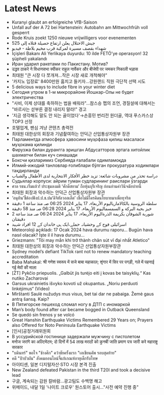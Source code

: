 # Latest News
-  Kuranyi glaubt an erfolgreiche VfB-Saison
-  Unfall auf der A 72 bei Hartenstein: Autobahn am Mittwochfrüh voll gesperrt
-  Rode Kruis zoekt 1250 nieuwe vrijwilligers voor evenementen
-  جيش الاحتلال يعلن ارتفاع حصيلة قتلاه إلى 525
-  شهداء بقصف مسيرة لمركبة قرب مخيم بلاطة - فيديو
-  İçişleri Bakanı Ali Yerlikaya duyurdu: 10 ilde FETÖ'ye operasyon! 32 şüpheli yakalandı
-  Иран ударил ракетами по Пакистану. Мотив?
-  उद्धव ठाकरे ने विधानसभा स्पीकर राहुल नार्वेकर और बीजेपी पर जमकर निकाली भड़ास
-  최태원 "큰 시장 다 쪼개져…작은 시장 새로 개척해야"
-  '카지노 입장료' 8400만원 훔치고 들키자…강원랜드 직원 극단적 선택 시도
-  5 delicious ways to include fibre in your winter diet
-  Сегодня утром в 1-м микрорайоне Йошкар-Олы не будет электричества
-  "사비, 이제 상대를 축하하는 법을 배워라"…참스승 펩의 조언, 경질설에 대해서는 "바르샤는 섣부른 결정 내리지 말라!" 경고
-  '지금 생각해도 말도 안 되는 골이었다'→손흥민 번리전 원더골, 역대 푸스카스상 TOP3 선정
-  호텔업계, 팬심 겨냥 콘텐츠 총력전
-  최태원 대한상의 회장과 기념촬여하는 안덕근 산업통상자원부 장관
-  Парламентда атмосфера ҳавосини муҳофаза қилиш масаласи муҳокама қилинди
-  Фирузжа билан дурангга эришган Абдусатторов эртага хитойлик шахматчи билан куч синашади
-  Боксчи қизларимиз Сербияда ғалабали одимламоқда
-  Илмий-ижодий танловлар ғолиблари бўлган прокуратура ходимлари тақдирланди
-  دراسة تحذر من مشروبات شائعة: تزيد خطر الأفكار الانتحارية لدى الأطفال والشباب
-  Судьялар корпуси: айрим туман судларининг раислари ўзгарди
-  ศาล รธน.เริ่มแล้ว! ประชุมลงมติ ‘ศักดิ์สยาม’ ถือหุ้นบุรีเจริญ ก่อนอ่านคำวินิจฉัยบ่ายนี้
-  최태원 회장과 악수하는 안덕근 산업통상자원부 장관
-  ‘อนุทิน’ชี้ต้องฟังป.ป.ช.ปม‘ดิจิทัลวอลเล็ต’ เชื่อไม่มีใครคิดนโยบายมาเพื่อทุจริต
-  سلطة الروسية بالكالامارياليوم الأربعاء، 17 يناير 2024 06:25 صـ منذ ساعة 1 دقيقة
-  خبز بحبة البركة و السمسماليوم الأربعاء، 17 يناير 2024 06:28 صـ منذ 58 دقيقة
-  شوربة الشوفان بكريمة الذرةاليوم الأربعاء، 17 يناير 2024 06:24 صـ منذ ساعة 2 دقيقتان
-  اسرائیلی فوج کے وحشیانہ حملے،ایک ہی خاندان کے 12 افراد شہید
-  Meteoroloji açıkladı: 17 Ocak 2024 hava durumu raporu... Bugün hava nasıl olacak? İşte il il hava durumu...
-  Griezmann: "Tôi may mắn khi trở thành chân sút vĩ đại nhất Atletico"
-  최태원 대한상의 회장과 악수하는 안덕근 산업통상자원부장관
-  Sydney model’s defiant TikTok rant not to renew mandatory teaching accreditation
-  Baba Mahakal: श्री गणेश स्वरूप में सजे बाबा महाकाल; शृंगार में सिर पर पगड़ी, गले में पहनाई गई मेवों की माला
-  [ŽT] Pykčio priepuolis. „Galbūt jis turėjo eiti į kovas be taisyklių.“ Kas nutiko Zacharovai
-  Garsus ukrainietis išvyko kovoti už okupantus. „Noriu perduoti linkėjimus“ (Video)
-  Mirštanti Saulė nužudys mus visus, bet tai dar ne pabaiga. Žemė gaus antrą šansą. Kaip?
-  В Пятигорске пешеход сломал ногу в ДТП с иномаркой
-  Man’s body found after car became bogged in Outback Queensland
-  Se quedó sin frenos y se volcó
-  Great Hanshin Earthquake Victims Remembered 29 Years on; Prayers also Offered for Noto Peninsula Earthquake Victims
-  [인사]공정거래위원회
-  В уссурийской гостинице задержали мужчину с пистолетом
-  मनोज जरांगे का अल्टिमेटम; दो दिनों में 54 लाख मराठों को कुनबी जाति प्रमाण पत्र जारी करे महाराष्ट्र सरकार
-  "บดินทร์" พอใจ "ช้างศึก" คว้าชัยครั้งแรก "เอเชียนคัพ รอบสุดท้าย"
-  คดี "ป้าบัวผัน" สังคมออนไลน์จี้แก้เกณฑ์อายุเด็กรับโทษ
-  아이티센, 일본 디지털자산·STO 시장 본격 진출
-  New Zealand defeated Pakistan in the third T20I and took a decisive lead
-  구글, 계속되는 감원 칼바람…광고팀도 수백명 해고
-  위메이드, 내달 1일 '나이트 크로우' 원스토어 출시…"사전 예약 진행 중"
